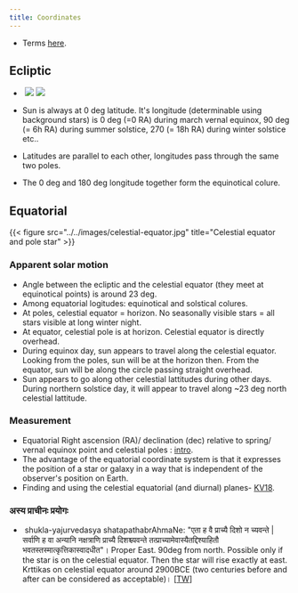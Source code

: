 ```yaml
---
title: Coordinates
---
```


- Terms [here](http://www.physics.csbsju.edu/astro/terms.html).

## Ecliptic 
-  [![](https://i.imgur.com/Xd8pu1L.png)](https://i.imgur.com/Xd8pu1L.png)
    [![](https://i.imgur.com/JA7Mjcv.png)](https://i.imgur.com/JA7Mjcv.png)

- Sun is always at 0 deg latitude. It's longitude (determinable using background stars) is 0 deg (=0 RA) during march vernal equinox, 90 deg (= 6h RA) during summer solstice, 270 (= 18h RA) during winter solstice etc..
- Latitudes are parallel to each other, longitudes pass through the same two poles.
- The 0 deg and 180 deg longitude together form the equinotical colure.

## Equatorial
{{< figure src="../../images/celestial-equator.jpg" title="Celestial equator and pole star" >}}

### Apparent solar motion
- Angle between the ecliptic and the celestial equator (they meet at equinotical points) is around 23 deg.
- Among equatorial logitudes: equinotical and solstical colures.
- At poles, celestial equator = horizon. No seasonally visible stars = all stars visible at long winter night.
- At equator, celestial pole is at horizon.  Celestial equator is directly overhead.
- During equinox day, sun appears to travel along the celestial equator.  Looking from the poles, sun will be at the horizon then. From the equator, sun will be along the circle passing straight overhead.
- Sun appears to go along other celestial lattitudes during other days. During northern solstice day, it will appear to travel along ~23 deg north celestial lattitude.

### Measurement
- Equatorial Right ascension (RA)/ declination (dec) relative to spring/ vernal equinox point and celestial poles : [intro](https://lco.global/spacebook/equatorial-coordinate-system/).
- The advantage of the equatorial coordinate system is that it expresses the position of a star or galaxy in a way that is independent of the observer's position on Earth.
- Finding and using the celestial equatorial (and diurnal) planes- [KV18](https://agnimaan.wordpress.com/2018/02/09/solar-plane-of-the-day/).

### अस्य प्राचीनः प्रयोगः
-  shukla-yajurvedasya shatapathabrAhmaNe: "एता ह वै प्राच्यै दिशो न च्यवन्ते | सर्वाणि ह वा अन्यानि नक्षत्राणि प्राच्यै दिशश्च्यवन्ते तत्प्राच्यामेवास्यैतद्दिश्याहितौ भवतस्तस्मात्कृत्तिकास्वादधीत"। Proper East. 90deg from north. Possible only if the star is on the celestial equator. Then the star will rise exactly at east. Krttikas on celestial equator around 2900BCE (two centuries before and after can be considered as acceptable)। \[[TW](https://twitter.com/agnimaan/status/984433779967082496)\]

